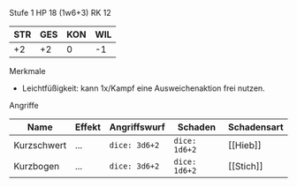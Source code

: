 Stufe 1
HP 18 (1w6+3)
RK 12


| STR | GES | KON | WIL |
| --- | --- | --- | --- |
| +2  | +2  | 0   | -1  |


Merkmale
- Leichtfüßigkeit: kann 1x/Kampf eine Ausweichenaktion frei nutzen. 




Angriffe 

| Name        | Effekt | Angriffswurf  | Schaden       | Schadensart |
| ----------- | ------ | ------------- | ------------- | ----------- |
| Kurzschwert | ...    | `dice: 3d6+2` | `dice: 1d6+2` | [[Hieb]]    |
| Kurzbogen   | ...    | `dice: 3d6+2` | `dice: 1d6+2` | [[Stich]]   |
